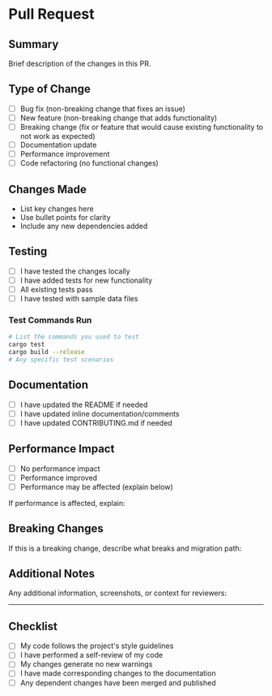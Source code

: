 # Pull Request

## Summary

Brief description of the changes in this PR.

## Type of Change

- [ ] Bug fix (non-breaking change that fixes an issue)
- [ ] New feature (non-breaking change that adds functionality)
- [ ] Breaking change (fix or feature that would cause existing functionality to not work as expected)
- [ ] Documentation update
- [ ] Performance improvement
- [ ] Code refactoring (no functional changes)

## Changes Made

- List key changes here
- Use bullet points for clarity
- Include any new dependencies added

## Testing

- [ ] I have tested the changes locally
- [ ] I have added tests for new functionality
- [ ] All existing tests pass
- [ ] I have tested with sample data files

### Test Commands Run

```bash
# List the commands you used to test
cargo test
cargo build --release
# Any specific test scenarios
```

## Documentation

- [ ] I have updated the README if needed
- [ ] I have updated inline documentation/comments
- [ ] I have updated CONTRIBUTING.md if needed

## Performance Impact

- [ ] No performance impact
- [ ] Performance improved
- [ ] Performance may be affected (explain below)

If performance is affected, explain:

## Breaking Changes

If this is a breaking change, describe what breaks and migration path:

## Additional Notes

Any additional information, screenshots, or context for reviewers:

---

## Checklist

- [ ] My code follows the project's style guidelines
- [ ] I have performed a self-review of my code
- [ ] My changes generate no new warnings
- [ ] I have made corresponding changes to the documentation
- [ ] Any dependent changes have been merged and published

